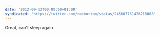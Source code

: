 ```yaml
---
date: '2012-09-12T00:09:50+01:00'
syndicated: 'https://twitter.com/roobottom/status/245667751476215808'
---
```

Great, can't sleep again.
